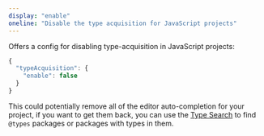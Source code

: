 ```yaml
---
display: "enable"
oneline: "Disable the type acquisition for JavaScript projects"
---
```


Offers a config for disabling type-acquisition in JavaScript projects:

```ts
{
  "typeAcquisition": {
    "enable": false
  }
}
```

This could potentially remove all of the editor auto-completion for your project, if you want to get them back, you can use the [Type Search](https://www.typescriptlang.org/dt/search) to find `@types` packages or packages with types in them.
